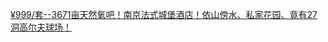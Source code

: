   
[¥999/套--3671亩天然氧吧！南京法式城堡酒店！依山傍水、私家花园、竟有27洞高尔夫球场！](http://www.dianyue.me/archives/389/m8hptdyb2ea2ytw4/)